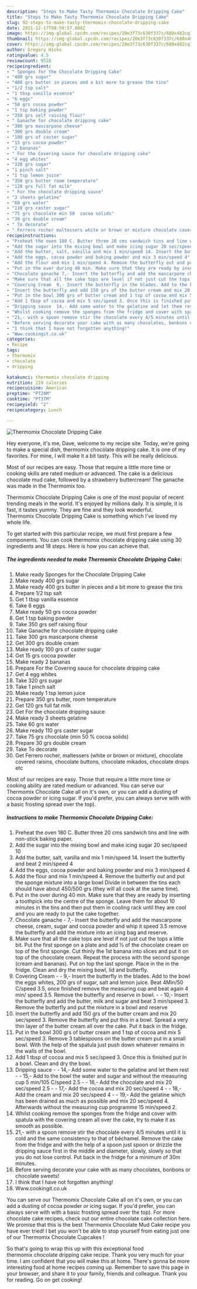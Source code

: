 ```yaml
---
description: "Steps to Make Tasty Thermomix Chocolate Dripping Cake"
title: "Steps to Make Tasty Thermomix Chocolate Dripping Cake"
slug: 92-steps-to-make-tasty-thermomix-chocolate-dripping-cake
date: 2021-12-17T08:59:57.888Z
image: https://img-global.cpcdn.com/recipes/20e3f73c630f337c/680x482cq70/thermomix-chocolate-dripping-cake-recipe-main-photo.jpg
thumbnail: https://img-global.cpcdn.com/recipes/20e3f73c630f337c/680x482cq70/thermomix-chocolate-dripping-cake-recipe-main-photo.jpg
cover: https://img-global.cpcdn.com/recipes/20e3f73c630f337c/680x482cq70/thermomix-chocolate-dripping-cake-recipe-main-photo.jpg
author: Gregory Hicks
ratingvalue: 4.5
reviewcount: 9528
recipeingredient:
- " Sponges for the Chocolate Dripping Cake"
- "400 grs sugar"
- "400 grs butter in pieces and a bit more to grease the tins"
- "1/2 tsp salt"
- "1 tbsp vanilla essence"
- "6 eggs"
- "50 grs cocoa powder"
- "1 tsp baking powder"
- "350 grs self raising flour"
- " Ganache for chocolate dripping cake"
- "300 grs mascarpone cheese"
- "300 grs double cream"
- "100 grs of caster sugar"
- "15 grs cocoa powder"
- "2 bananas"
- " For the Covering sauce for chocolate dripping cake"
- "4 egg whites"
- "320 grs sugar"
- "1 pinch salt"
- "1 tsp lemon juice"
- "350 grs butter room temperature"
- "120 grs full fat milk"
- " For the chocolate dripping sauce"
- "3 sheets gelatine"
- "60 grs water"
- "110 grs caster sugar"
- "75 grs chocolate min 50  cocoa solids"
- "30 grs double cream"
- " To decorate"
- " Ferrero rocher maltessers white or brown or mixture chocolate covered raisins chocolate buttons chocolate mikados chocolate drops etc"
recipeinstructions:
- "Preheat the oven 180 C. Butter three 20 cms sandwich tins and line with non-stick baking paper."
- "Add the sugar into the mixing bowl and make icing sugar 20 sec/speed 10"
- "Add the butter, salt, vanilla and mix 1 min/speed 14. Insert the butterfly and beat 2 min/speed 4"
- "Add the eggs, cocoa powder and baking powder and mix 3 min/speed 4"
- "Add the flour and mix 1 min/speed 4. Remove the butterfly out and put the sponge mixture into a large bowl Divide in between the tins each should have about 450/500 grs (they will all cook at the same time)."
- "Put in the over during 40 min. Make sure that they are ready by inserting a toothpick into the centre of the sponge. Leave them for about 10 minutes in the tins and then put them in cooling rack until they are cool and you are ready to put the cake together."
- "Chocolate ganache 7,- Insert the butterfly and add the mascarpone cheese, cream, sugar and cocoa powder and whip it speed 3.5 remove the butterfly and add the mixture into an icing bag and reserve."
- "Make sure that all the cake tops are level if not just cut the tops a little bit. Put the first sponge on a plate and add ½ of the chocolate cream on top of the first sponge. Cut thinly the 1st banana into slices and put it on top of the chocolate cream. Repeat the process with the second sponge (cream and bananas). Put on top the last sponge. Place in the in the fridge. Clean and dry the mixing bowl, lid and butterfly."
- "Covering Cream  9,- Insert the butterfly in the blades. Add to the bowl the eggs whites, 200 grs of sugar, salt and lemon juice. Beat 4Min/50 C/speed 3.5, once finished remove the measuring cup and beat again 4 min/ speed 3.5. Remove the butterfly and reserve in bowl.  10,- Insert the butterfly and add the butter, milk and sugar and beat 3 min/speed 3. Remove the butterfly and put the mixture in a bowl and reserve"
- "Insert the butterfly and add 150 grs of the butter cream and mix 20 sec/speed 3. Remove the butterfly and put this in a bowl. Spread a very thin layer of the butter cream all over the cake. Put it back in the fridge."
- "Put in the bowl 300 grs of butter cream and 1 tsp of cocoa and mix 5 sec/speed 3. Remove 3 tablespoons on the butter cream put in a small bowl. With the help of the spatula just push down whatever remains in the walls of the bowl."
- "Add 1 tbsp of cocoa and mix 5 sec/speed 3. Once this is finished put In a bowl. Clean and dry the bowl."
- "Dripping sauce  14,- Add some water to the gelatine and let them rest  15,- Add to the bowl the water and sugar and without the measuring cup 5 min/105 C/speed 2.5  16,- Add the chocolate and mix 20 sec/speed 2.5  17,- Add the cocoa and mix 20 sec/speed 4  18,- Add the cream and mix 20 sec/speed 4  19,- Add the gelatine which has been drained as much as possible and mix 20 sec/speed 4. Afterwards without the measuring cup programme 15 min/speed 2."
- "Whilst cooking remove the sponges from the fridge and cover with spatula with the covering cream all over the cake, try to make it as smooth as possible."
- "21,- with a spoon remove stir the chocolate every 4/5 minutes until it is cold and the same consistency to that of béchamel. Remove the cake from the fridge and with the help of a spoon just spoon or drizzle the dripping sauce first in the middle and diameter, slowly, slowly so that you do not lose control. Put back in the fridge for a minimum of 30m minutes."
- "Before serving decorate your cake with as many chocolates, bonbons or chocolate sweets!"
- "I think that I have not forgotten anything!"
- "Www.cookingit.co.uk"
categories:
- Recipe
tags:
- thermomix
- chocolate
- dripping

katakunci: thermomix chocolate dripping 
nutrition: 219 calories
recipecuisine: American
preptime: "PT20M"
cooktime: "PT37M"
recipeyield: "2"
recipecategory: Lunch

---
```



![Thermomix Chocolate Dripping Cake](https://img-global.cpcdn.com/recipes/20e3f73c630f337c/680x482cq70/thermomix-chocolate-dripping-cake-recipe-main-photo.jpg)

Hey everyone, it's me, Dave, welcome to my recipe site. Today, we're going to make a special dish, thermomix chocolate dripping cake. It is one of my favorites. For mine, I will make it a bit tasty. This will be really delicious.

Most of our recipes are easy. Those that require a little more time or cooking skills are rated medium or advanced. The cake is a delicious chocolate mud cake, followed by a strawberry buttercream! The ganache was made in the Thermomix too.

Thermomix Chocolate Dripping Cake is one of the most popular of recent trending meals in the world. It's enjoyed by millions daily. It is simple, it is fast, it tastes yummy. They are fine and they look wonderful. Thermomix Chocolate Dripping Cake is something which I've loved my whole life.


To get started with this particular recipe, we must first prepare a few components. You can cook thermomix chocolate dripping cake using 30 ingredients and 18 steps. Here is how you can achieve that.

<!--inarticleads1-->

##### The ingredients needed to make Thermomix Chocolate Dripping Cake:

1. Make ready  Sponges for the Chocolate Dripping Cake
1. Make ready 400 grs sugar
1. Make ready 400 grs butter in pieces and a bit more to grease the tins
1. Prepare 1/2 tsp salt
1. Get 1 tbsp vanilla essence
1. Take 6 eggs
1. Make ready 50 grs cocoa powder
1. Get 1 tsp baking powder
1. Take 350 grs self raising flour
1. Take  Ganache for chocolate dripping cake
1. Take 300 grs mascarpone cheese
1. Get 300 grs double cream
1. Make ready 100 grs of caster sugar
1. Get 15 grs cocoa powder
1. Make ready 2 bananas
1. Prepare  For the Covering sauce for chocolate dripping cake
1. Get 4 egg whites
1. Take 320 grs sugar
1. Take 1 pinch salt
1. Make ready 1 tsp lemon juice
1. Prepare 350 grs butter, room temperature
1. Get 120 grs full fat milk
1. Get  For the chocolate dripping sauce
1. Make ready 3 sheets gelatine
1. Take 60 grs water
1. Make ready 110 grs caster sugar
1. Take 75 grs chocolate (min 50 % cocoa solids)
1. Prepare 30 grs double cream
1. Take  To decorate
1. Get  Ferrero rocher, maltessers (white or brown or mixture), chocolate covered raisins, chocolate buttons, chocolate mikados, chocolate drops etc


Most of our recipes are easy. Those that require a little more time or cooking ability are rated medium or advanced. You can serve our Thermomix Chocolate Cake all on it&#39;s own, or you can add a dusting of cocoa powder or icing sugar. If you&#39;d prefer, you can always serve with with a basic frosting spread over the top). 

<!--inarticleads2-->

##### Instructions to make Thermomix Chocolate Dripping Cake:

1. Preheat the oven 180 C. Butter three 20 cms sandwich tins and line with non-stick baking paper.
1. Add the sugar into the mixing bowl and make icing sugar 20 sec/speed 10
1. Add the butter, salt, vanilla and mix 1 min/speed 14. Insert the butterfly and beat 2 min/speed 4
1. Add the eggs, cocoa powder and baking powder and mix 3 min/speed 4
1. Add the flour and mix 1 min/speed 4. Remove the butterfly out and put the sponge mixture into a large bowl Divide in between the tins each should have about 450/500 grs (they will all cook at the same time).
1. Put in the over during 40 min. Make sure that they are ready by inserting a toothpick into the centre of the sponge. Leave them for about 10 minutes in the tins and then put them in cooling rack until they are cool and you are ready to put the cake together.
1. Chocolate ganache - 7,- Insert the butterfly and add the mascarpone cheese, cream, sugar and cocoa powder and whip it speed 3.5 remove the butterfly and add the mixture into an icing bag and reserve.
1. Make sure that all the cake tops are level if not just cut the tops a little bit. Put the first sponge on a plate and add ½ of the chocolate cream on top of the first sponge. Cut thinly the 1st banana into slices and put it on top of the chocolate cream. Repeat the process with the second sponge (cream and bananas). Put on top the last sponge. Place in the in the fridge. Clean and dry the mixing bowl, lid and butterfly.
1. Covering Cream -  - 9,- Insert the butterfly in the blades. Add to the bowl the eggs whites, 200 grs of sugar, salt and lemon juice. Beat 4Min/50 C/speed 3.5, once finished remove the measuring cup and beat again 4 min/ speed 3.5. Remove the butterfly and reserve in bowl. -  - 10,- Insert the butterfly and add the butter, milk and sugar and beat 3 min/speed 3. Remove the butterfly and put the mixture in a bowl and reserve
1. Insert the butterfly and add 150 grs of the butter cream and mix 20 sec/speed 3. Remove the butterfly and put this in a bowl. Spread a very thin layer of the butter cream all over the cake. Put it back in the fridge.
1. Put in the bowl 300 grs of butter cream and 1 tsp of cocoa and mix 5 sec/speed 3. Remove 3 tablespoons on the butter cream put in a small bowl. With the help of the spatula just push down whatever remains in the walls of the bowl.
1. Add 1 tbsp of cocoa and mix 5 sec/speed 3. Once this is finished put In a bowl. Clean and dry the bowl.
1. Dripping sauce -  - 14,- Add some water to the gelatine and let them rest -  - 15,- Add to the bowl the water and sugar and without the measuring cup 5 min/105 C/speed 2.5 -  - 16,- Add the chocolate and mix 20 sec/speed 2.5 -  - 17,- Add the cocoa and mix 20 sec/speed 4 -  - 18,- Add the cream and mix 20 sec/speed 4 -  - 19,- Add the gelatine which has been drained as much as possible and mix 20 sec/speed 4. Afterwards without the measuring cup programme 15 min/speed 2.
1. Whilst cooking remove the sponges from the fridge and cover with spatula with the covering cream all over the cake, try to make it as smooth as possible.
1. 21,- with a spoon remove stir the chocolate every 4/5 minutes until it is cold and the same consistency to that of béchamel. Remove the cake from the fridge and with the help of a spoon just spoon or drizzle the dripping sauce first in the middle and diameter, slowly, slowly so that you do not lose control. Put back in the fridge for a minimum of 30m minutes.
1. Before serving decorate your cake with as many chocolates, bonbons or chocolate sweets!
1. I think that I have not forgotten anything!
1. Www.cookingit.co.uk


You can serve our Thermomix Chocolate Cake all on it&#39;s own, or you can add a dusting of cocoa powder or icing sugar. If you&#39;d prefer, you can always serve with with a basic frosting spread over the top). For more chocolate cake recipes, check out our entire chocolate cake collection here. We promise that this is the best Thermomix Chocolate Mud Cake recipe you have ever tried! I bet you won&#39;t be able to stop yourself from eating just one of our Thermomix Chocolate Cupcakes ! 

So that's going to wrap this up with this exceptional food thermomix chocolate dripping cake recipe. Thank you very much for your time. I am confident that you will make this at home. There's gonna be more interesting food at home recipes coming up. Remember to save this page in your browser, and share it to your family, friends and colleague. Thank you for reading. Go on get cooking!
